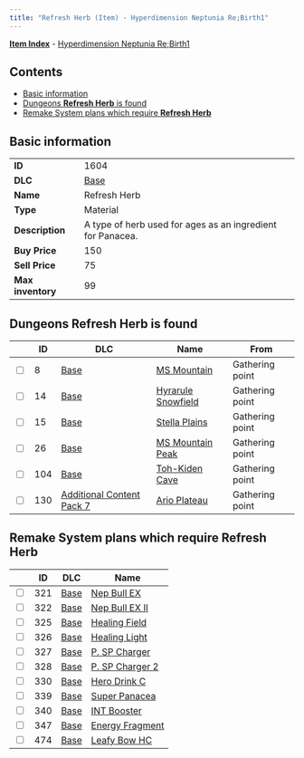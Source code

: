 ```yaml
---
title: "Refresh Herb (Item) - Hyperdimension Neptunia Re;Birth1"
---
```


[**Item Index**](/neptunia/rb1/item/index.html) - [Hyperdimension Neptunia Re;Birth1](/neptunia/rb1)

## Contents

- [Basic information](#basic-information)
- [Dungeons **Refresh Herb** is found](#dungeons-refresh-herb-is-found)
- [Remake System plans which require **Refresh Herb**](#remake-system-plans-which-require-refresh-herb)

## Basic information

|   |   |
| -- | -- |
| **ID** | 1604 |
| **DLC** | [Base](/neptunia/rb1/dlc/1-base.html) |
| **Name** | Refresh Herb |
| **Type** | Material |
| **Description** | A type of herb used for ages as an ingredient for Panacea. |
| **Buy Price** | 150 |
| **Sell Price** | 75 |
| **Max inventory** | 99 |


## Dungeons **Refresh Herb** is found

|    | ID | DLC | Name | From |
| -- | -- | --- | ---- | ---- |
| <input type="checkbox" id="rb1-dungeon-1-8" class="trackbox" /> | 8 | [Base](/neptunia/rb1/dlc/1-base.html) | [MS Mountain](/neptunia/rb1/dungeon/1-8-ms-mountain.html) | Gathering point |
| <input type="checkbox" id="rb1-dungeon-1-14" class="trackbox" /> | 14 | [Base](/neptunia/rb1/dlc/1-base.html) | [Hyrarule Snowfield](/neptunia/rb1/dungeon/1-14-hyrarule-snowfield.html) | Gathering point |
| <input type="checkbox" id="rb1-dungeon-1-15" class="trackbox" /> | 15 | [Base](/neptunia/rb1/dlc/1-base.html) | [Stella Plains](/neptunia/rb1/dungeon/1-15-stella-plains.html) | Gathering point |
| <input type="checkbox" id="rb1-dungeon-1-26" class="trackbox" /> | 26 | [Base](/neptunia/rb1/dlc/1-base.html) | [MS Mountain Peak](/neptunia/rb1/dungeon/1-26-ms-mountain-peak.html) | Gathering point |
| <input type="checkbox" id="rb1-dungeon-1-104" class="trackbox" /> | 104 | [Base](/neptunia/rb1/dlc/1-base.html) | [Toh-Kiden Cave](/neptunia/rb1/dungeon/1-104-toh-kiden-cave.html) | Gathering point |
| <input type="checkbox" id="rb1-dungeon-16-130" class="trackbox" /> | 130 | [Additional Content Pack 7](/neptunia/rb1/dlc/16-pack7.html) | [Ario Plateau](/neptunia/rb1/dungeon/16-130-ario-plateau.html) | Gathering point |


## Remake System plans which require **Refresh Herb**

|    | ID | DLC | Name |
| -- | -- | --- | ---- |
| <input type="checkbox" id="rb1-quest-1-321" class="trackbox" /> | 321 | [Base](/neptunia/rb1/dlc/1-base.html) | [Nep Bull EX](/neptunia/rb1/quest/1-321-nep-bull-ex.html) |
| <input type="checkbox" id="rb1-quest-1-322" class="trackbox" /> | 322 | [Base](/neptunia/rb1/dlc/1-base.html) | [Nep Bull EX II](/neptunia/rb1/quest/1-322-nep-bull-ex-ii.html) |
| <input type="checkbox" id="rb1-quest-1-325" class="trackbox" /> | 325 | [Base](/neptunia/rb1/dlc/1-base.html) | [Healing Field](/neptunia/rb1/quest/1-325-healing-field.html) |
| <input type="checkbox" id="rb1-quest-1-326" class="trackbox" /> | 326 | [Base](/neptunia/rb1/dlc/1-base.html) | [Healing Light](/neptunia/rb1/quest/1-326-healing-light.html) |
| <input type="checkbox" id="rb1-quest-1-327" class="trackbox" /> | 327 | [Base](/neptunia/rb1/dlc/1-base.html) | [P. SP Charger](/neptunia/rb1/quest/1-327-p-sp-charger.html) |
| <input type="checkbox" id="rb1-quest-1-328" class="trackbox" /> | 328 | [Base](/neptunia/rb1/dlc/1-base.html) | [P. SP Charger 2](/neptunia/rb1/quest/1-328-p-sp-charger-2.html) |
| <input type="checkbox" id="rb1-quest-1-330" class="trackbox" /> | 330 | [Base](/neptunia/rb1/dlc/1-base.html) | [Hero Drink C](/neptunia/rb1/quest/1-330-hero-drink-c.html) |
| <input type="checkbox" id="rb1-quest-1-339" class="trackbox" /> | 339 | [Base](/neptunia/rb1/dlc/1-base.html) | [Super Panacea](/neptunia/rb1/quest/1-339-super-panacea.html) |
| <input type="checkbox" id="rb1-quest-1-340" class="trackbox" /> | 340 | [Base](/neptunia/rb1/dlc/1-base.html) | [INT Booster](/neptunia/rb1/quest/1-340-int-booster.html) |
| <input type="checkbox" id="rb1-quest-1-347" class="trackbox" /> | 347 | [Base](/neptunia/rb1/dlc/1-base.html) | [Energy Fragment](/neptunia/rb1/quest/1-347-energy-fragment.html) |
| <input type="checkbox" id="rb1-quest-1-474" class="trackbox" /> | 474 | [Base](/neptunia/rb1/dlc/1-base.html) | [Leafy Bow HC](/neptunia/rb1/quest/1-474-leafy-bow-hc.html) |
